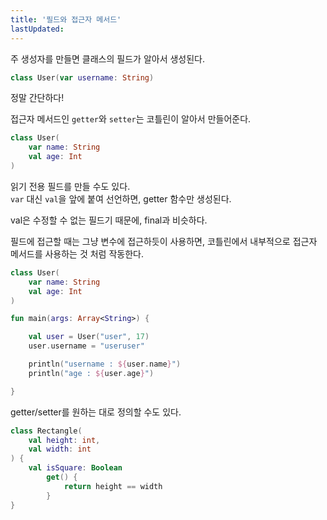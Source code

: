 ```yaml
---
title: '필드와 접근자 메서드'
lastUpdated: 
---
```


주 생성자를 만들면 클래스의 필드가 알아서 생성된다.

```kotlin
class User(var username: String)
```

정말 간단하다!

접근자 메서드인 `getter`와 `setter`는 코틀린이 알아서 만들어준다.

```kotlin
class User(
    var name: String
    val age: Int
)
```

읽기 전용 필드를 만들 수도 있다. <br>
`var` 대신 `val`을 앞에 붙여 선언하면, getter 함수만 생성된다.

val은 수정할 수 없는 필드기 때문에, final과 비슷하다.

필드에 접근할 때는 그냥 변수에 접근하듯이 사용하면, 코틀린에서 내부적으로 접근자 메서드를 사용하는 것 처럼 작동한다.

```kotlin
class User(
    var name: String
    val age: Int
)

fun main(args: Array<String>) {

    val user = User("user", 17)
    user.username = "useruser"

    println("username : ${user.name}")
    println("age : ${user.age}")

}
```

getter/setter를 원하는 대로 정의할 수도 있다.

```kotlin
class Rectangle(
    val height: int, 
    val width: int
) {
    val isSquare: Boolean
        get() {
            return height == width
        }
}
```
